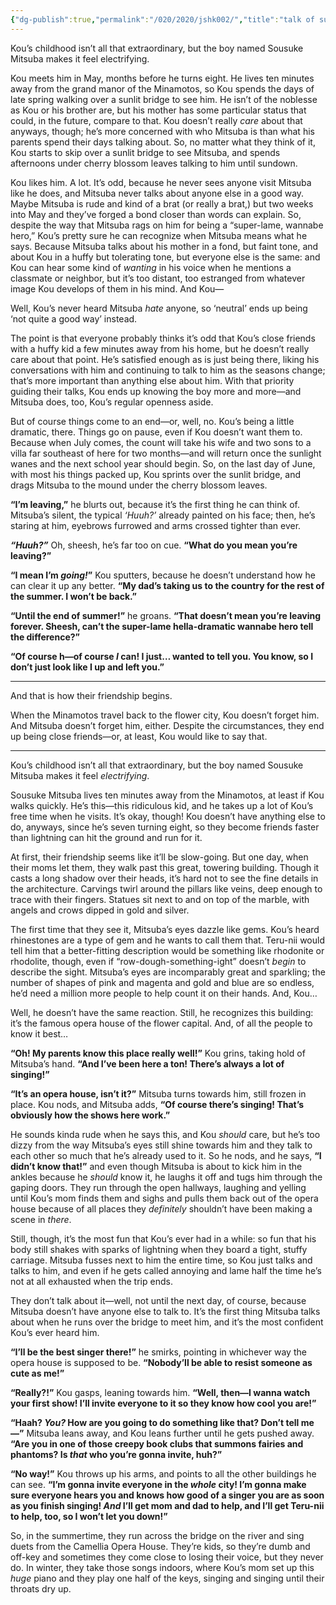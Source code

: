 ```yaml
---
{"dg-publish":true,"permalink":"/020/2020/jshk002/","title":"talk of summertime","tags":["JSHK","Unfinished"],"noteIcon":"1","created":"2024-09-26T13:45:04.183-07:00","updated":"2024-09-26T15:43:53.657-07:00"}
---
```


Kou’s childhood isn’t all that extraordinary, but the boy named Sousuke Mitsuba makes it feel electrifying.

Kou meets him in May, months before he turns eight. He lives ten minutes away from the grand manor of the Minamotos, so Kou spends the days of late spring walking over a sunlit bridge to see him. He isn’t of the noblesse as Kou or his brother are, but his mother has some particular status that could, in the future, compare to that. Kou doesn’t really *care* about that anyways, though; he’s more concerned with who Mitsuba is than what his parents spend their days talking about. So, no matter what they think of it, Kou starts to skip over a sunlit bridge to see Mitsuba, and spends afternoons under cherry blossom leaves talking to him until sundown.

Kou likes him. A lot. It’s odd, because he never sees anyone visit Mitsuba like he does, and Mitsuba never talks about anyone else in a good way. Maybe Mitsuba is rude and kind of a brat (or really a brat,) but two weeks into May and they’ve forged a bond closer than words can explain. So, despite the way that Mitsuba rags on him for being a “super-lame, wannabe hero,” Kou’s pretty sure he can recognize when Mitsuba means what he says. Because Mitsuba talks about his mother in a fond, but faint tone, and about Kou in a huffy but tolerating tone, but everyone else is the same: and Kou can hear some kind of *wanting* in his voice when he mentions a classmate or neighbor, but it’s too distant, too estranged from whatever image Kou develops of them in his mind. And Kou—

Well, Kou’s never heard Mitsuba *hate* anyone, so ‘neutral’ ends up being ‘not quite a good way’ instead.

The point is that everyone probably thinks it’s odd that Kou’s close friends with a huffy kid a few minutes away from his home, but he doesn’t really care about that point. He’s satisfied enough as is just being there, liking his conversations with him and continuing to talk to him as the seasons change; that’s more important than anything else about him. With that priority guiding their talks, Kou ends up knowing the boy more and more—and Mitsuba does, too, Kou’s regular openness aside.

But of course things come to an end—or, well, no. Kou’s being a little dramatic, there. Things go on pause, even if Kou doesn’t want them to. Because when July comes, the count will take his wife and two sons to a villa far southeast of here for two months—and will return once the sunlight wanes and the next school year should begin. So, on the last day of June, with most his things packed up, Kou sprints over the sunlit bridge, and drags Mitsuba to the mound under the cherry blossom leaves.

**“I’m leaving,”** he blurts out, because it’s the first thing he can think of. Mitsuba’s silent, the typical *‘Huuh?’* already painted on his face; then, he’s staring at him, eyebrows furrowed and arms crossed tighter than ever.

***“Huuh?”*** Oh, sheesh, he’s far too on cue. **“What do you mean you’re leaving?”**

**“I mean I’m *going!*”** Kou sputters, because he doesn’t understand how he can clear it up any better. **“My dad’s taking us to the country for the rest of the summer. I won’t be back.”**

**“Until the end of summer!”** he groans. **“That doesn’t mean you’re leaving forever. Sheesh, can’t the super-lame hella-dramatic wannabe hero tell the difference?”**

**“Of course h—of course *I* can! I just… wanted to tell you. You know, so I don’t just look like I up and left you.”**

---

And that is how their friendship begins.

When the Minamotos travel back to the flower city, Kou doesn’t forget him. And Mitsuba doesn’t forget him, either. Despite the circumstances, they end up being close friends—or, at least, Kou would like to say that.

---

Kou’s childhood isn’t all that extraordinary, but the boy named Sousuke Mitsuba makes it feel *electrifying*.

Sousuke Mitsuba lives ten minutes away from the Minamotos, at least if Kou walks quickly. He’s this—this ridiculous kid, and he takes up a lot of Kou’s free time when he visits. It’s okay, though! Kou doesn’t have anything else to do, anyways, since he’s seven turning eight, so they become friends faster than lightning can hit the ground and run for it.

At first, their friendship seems like it’ll be slow-going. But one day, when their moms let them, they walk past this great, towering building. Though it casts a long shadow over their heads, it’s hard not to see the fine details in the architecture. Carvings twirl around the pillars like veins, deep enough to trace with their fingers. Statues sit next to and on top of the marble, with angels and crows dipped in gold and silver.

The first time that they see it, Mitsuba’s eyes dazzle like gems. Kou’s heard rhinestones are a type of gem and he wants to call them that. Teru-nii would tell him that a better-fitting description would be something like rhodonite or rhodolite, though, even if “row-dough-something-ight” doesn’t *begin* to describe the sight. Mitsuba’s eyes are incomparably great and sparkling; the number of shapes of pink and magenta and gold and blue are so endless, he’d need a million more people to help count it on their hands. And, Kou…

Well, he doesn’t have the same reaction. Still, he recognizes this building: it’s the famous opera house of the flower capital. And, of all the people to know it best…

**“Oh! My parents know this place really well!”** Kou grins, taking hold of Mitsuba’s hand. **“And I’ve been here a ton! There’s always a lot of singing!”**

**“It’s an opera house, isn’t it?”** Mitsuba turns towards him, still frozen in place. Kou nods, and Mitsuba adds, **“Of course there’s singing! That’s obviously how the shows here work.”**

He sounds kinda rude when he says this, and Kou *should* care, but he’s too dizzy from the way Mitsuba’s eyes still shine towards him and they talk to each other so much that he’s already used to it. So he nods, and he says, **“I didn’t know that!”** and even though Mitsuba is about to kick him in the ankles because he *should* know it, he laughs it off and tugs him through the gaping doors. They run through the open hallways, laughing and yelling until Kou’s mom finds them and sighs and pulls them back out of the opera house because of all places they *definitely* shouldn’t have been making a scene in *there*.

Still, though, it’s the most fun that Kou’s ever had in a while: so fun that his body still shakes with sparks of lightning when they board a tight, stuffy carriage. Mitsuba fusses next to him the entire time, so Kou just talks and talks to him, and even if he gets called annoying and lame half the time he’s not at all exhausted when the trip ends.

They don’t talk about it—well, not until the next day, of course, because Mitsuba doesn’t have anyone else to talk to. It’s the first thing Mitsuba talks about when he runs over the bridge to meet him, and it’s the most confident Kou’s ever heard him.

**“I’ll be the best singer there!”** he smirks, pointing in whichever way the opera house is supposed to be. **“Nobody’ll be able to resist someone as cute as me!”**

**“Really?!”** Kou gasps, leaning towards him. **“Well, then—I wanna watch your first show! I’ll invite everyone to it so they know how cool you are!”**

**“Haah? *You?* How are you going to do something like that? Don’t tell me—”** Mitsuba leans away, and Kou leans further until he gets pushed away. **“Are you in one of those creepy book clubs that summons fairies and phantoms? Is *that* who you’re gonna invite, huh?”**

**“No way!”** Kou throws up his arms, and points to all the other buildings he can see. **“I’m gonna invite everyone in the *whole* city! I’m gonna make sure everyone hears you and knows how good of a singer you are as soon as you finish singing! *And* I’ll get mom and dad to help, and I’ll get Teru-nii to help, too, so I won’t let you down!”**

So, in the summertime, they run across the bridge on the river and sing duets from the Camellia Opera House. They’re kids, so they’re dumb and off-key and sometimes they come close to losing their voice, but they never do. In winter, they take those songs indoors, where Kou’s mom set up this *huge* piano and they play one half of the keys, singing and singing until their throats dry up.